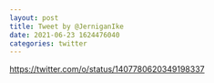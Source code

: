 ```yaml
--- 
layout: post 
title: Tweet by @JerniganIke 
date: 2021-06-23 1624476040 
categories: twitter 
--- 
```

https://twitter.com/o/status/1407780620349198337